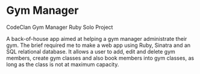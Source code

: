 # Gym Manager
CodeClan Gym Manager Ruby Solo Project

A back-of-house app aimed at helping a gym manager administrate their gym. The brief required me to make a web app using Ruby, Sinatra and an SQL relational database. It allows a user to add, edit and delete gym members, create gym classes and also book members into gym classes, as long as the class is not at maximum capacity.
